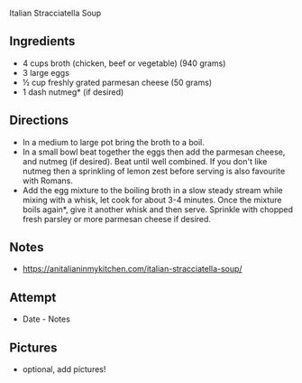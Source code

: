 Italian Stracciatella Soup

## Ingredients
* 4 cups broth (chicken, beef or vegetable) (940 grams)
* 3 large eggs
* ½ cup freshly grated parmesan cheese (50 grams)
* 1 dash nutmeg* (if desired)

## Directions
* In a medium to large pot bring the broth to a boil.
* In a small bowl beat together the eggs then add the parmesan cheese, and nutmeg (if desired). Beat until well combined. If you don't like nutmeg then a sprinkling of lemon zest before serving is also favourite with Romans.
* Add the egg mixture to the boiling broth in a slow steady stream while mixing with a whisk, let cook for about 3-4 minutes. Once the mixture boils again*, give it another whisk and then serve. Sprinkle with chopped fresh parsley or more parmesan cheese if desired.

## Notes
* https://anitalianinmykitchen.com/italian-stracciatella-soup/

## Attempt
* Date - Notes

## Pictures
* optional, add pictures!
